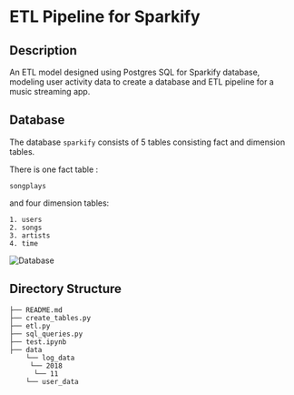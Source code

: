 # ETL Pipeline for Sparkify

## Description
An ETL model designed using Postgres SQL for Sparkify database, modeling user activity data to create a database and ETL pipeline for a music streaming app. 

## Database
The database ```sparkify``` consists of 5 tables consisting fact and dimension tables.

There is one fact table : 

```songplays``` 

and four dimension tables:
```
1. users
2. songs
3. artists
4. time
```

![Database](https://github.com/pratikwatwani/ETL-pipeline-for-Sparkify/Database.png)

## Directory Structure

    ├── README.md
    ├── create_tables.py
    ├── etl.py
    ├── sql_queries.py
    ├── test.ipynb
    ├── data
        └── log_data
         └── 2018
          └── 11
        └── user_data
